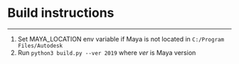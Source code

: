 # Build instructions
---
1. Set MAYA_LOCATION env variable if Maya is not located in ```C:/Program Files/Autodesk```
2. Run ```python3 build.py --ver 2019``` where *ver* is Maya version